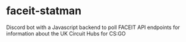 # faceit-statman

Discord bot with a Javascript backend to poll FACEIT API endpoints for information about the UK Circuit Hubs for CS:GO
